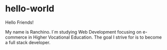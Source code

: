 # hello-world

Hello Friends!

My name is Ranchino.
I´m studying Web Development focusing on e-commerce
in Higher Vocational Education.
The goal I strive for is to become a full stack developer.
